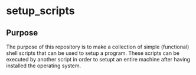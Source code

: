 # setup_scripts

## Purpose
The purpose of this repository is to make a collection of simple
(functional) shell scripts that can be used to setup a program. These
scripts can be executed by another script in order to setupt an entire
machine after having installed the operating system.